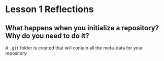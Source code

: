 # Lesson 1 Reflections

## What happens when you initialize a repository? Why do you need to do it?

A `.git` folder is created that will contain all the meta-data for your repository.